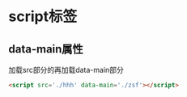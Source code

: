 # script标签

## data-main属性

加载src部分的再加载data-main部分

```html
<script src='./hhh' data-main='./zsf'></script>
```


